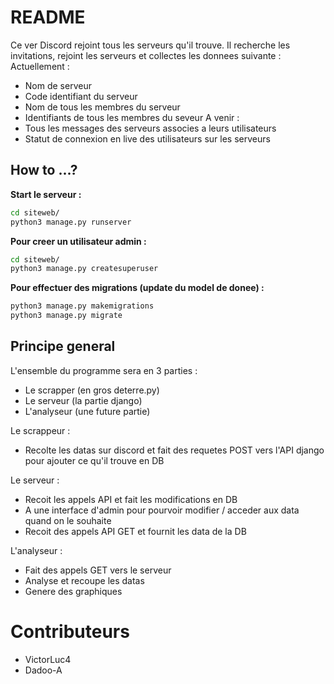 # README

Ce ver Discord rejoint tous les serveurs qu'il trouve. Il recherche les invitations, rejoint les serveurs et collectes les donnees suivante :  
Actuellement : 
- Nom de serveur
- Code identifiant du serveur
- Nom de tous les membres du serveur
- Identifiants de tous les membres du seveur
A venir :
- Tous les messages des serveurs associes a leurs utilisateurs
- Statut de connexion en live des utilisateurs sur les serveurs

## How to ...?

**Start le serveur :**
``` bash
cd siteweb/
python3 manage.py runserver
```

**Pour creer un utilisateur admin :**
``` bash
cd siteweb/
python3 manage.py createsuperuser
```  

**Pour effectuer des migrations (update du model de donee) :**
``` bash
python3 manage.py makemigrations
python3 manage.py migrate
```

## Principe general

L'ensemble du programme sera  en 3 parties :
- Le scrapper (en gros deterre.py)
- Le serveur (la partie django)
- L'analyseur (une future partie)

Le scrappeur : 
- Recolte les datas sur discord et fait des requetes POST vers l'API django pour ajouter ce qu'il trouve en DB 

Le serveur  : 
- Recoit les appels API et fait les modifications en DB 
- A une interface d'admin pour pourvoir modifier / acceder aux data quand on le souhaite
- Recoit des appels API GET et fournit les data de la DB 

L'analyseur : 
- Fait des appels GET vers le serveur
- Analyse et recoupe les datas
- Genere des graphiques

# Contributeurs 

- VictorLuc4
- Dadoo-A